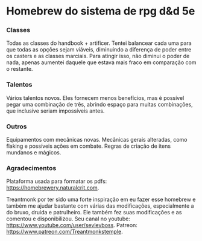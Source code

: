 # Homebrew do sistema de rpg d&d 5e

### Classes 

Todas as classes do handbook + artificer. Tentei balancear cada uma para que todas as opções sejam viáveis, diminuindo a diferença de poder entre os casters e as classes marciais. Para atingir isso, não diminui o poder de nada, apenas aumentei daquele que estava mais fraco em comparação com o restante.

### Talentos

Vários talentos novos. Eles fornecem menos benefícios, mas é possível pegar uma combinação de três, abrindo espaço para muitas combinações, que inclusive seriam impossíveis antes.

### Outros

Equipamentos com mecânicas novas. Mecânicas gerais alteradas, como flaking e possíveis ações em combate. Regras de criação de itens mundanos e mágicos.

### Agradecimentos

Plataforma usada para formatar os pdfs: https://homebrewery.naturalcrit.com.

Treantmonk por ter sido uma forte inspiração em eu fazer esse homebrew e também me ajudar bastante com várias das modificações, especialmente a do bruxo, druida e patrulheiro. Ele também fez suas modificações e as comentou e disponibilizou. Seu canal no youtube: https://www.youtube.com/user/sevlevboss. Patreon: https://www.patreon.com/Treantmonkstemple.   
